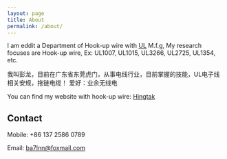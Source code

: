 ```yaml
---
layout: page
title: About
permalink: /about/
---
```

I am eddit a Department of Hook-up wire with [UL](http://www.ul.com) M.f.g,  My research focuses are Hook-up wire, Ex: UL1007, UL1015, UL3266, UL2725, UL1354, etc.


我叫彭龙，目前在广东省东莞虎门，从事电线行业，目前掌握的技能，UL电子线相关安规，拖链电缆！
爱好：业余无线电


You can find my website with hook-up wire:
[Hingtak](http://www.hingtak.com)


## Contact

Mobile: +86 137 2586 0789

Email: ba7lnn@foxmail.com
